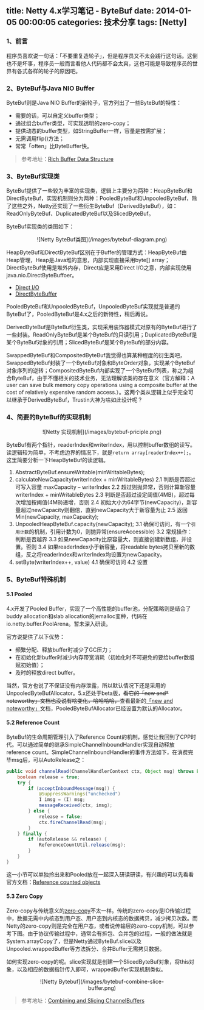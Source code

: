 title: Netty 4.x学习笔记 - ByteBuf
date: 2014-01-05 00:00:05
categories: 技术分享
tags: [Netty]
---

### 1、前言

程序员喜欢说一句话：「不要重复造轮子」，但是程序员又不太会践行这句话。这倒也不是坏事，程序员一般而言看他人代码都不会太爽，这也可能是导致程序员的世界有各式各样的轮子的原因吧。

### 2、ByteBuf与Java NIO Buffer

ByteBuf则是Java NIO Buffer的新轮子，官方列出了一些ByteBuf的特性：

* 需要的话，可以自定义buffer类型；
* 通过组合buffer类型，可实现透明的zero-copy；
* 提供动态的buffer类型，如StringBuffer一样，容量是按需扩展；
* 无需调用flip()方法；
* 常常「often」比ByteBuffer快。

>  参考地址：[Rich Buffer Data Structure](http://docs.jboss.org/netty/3.1/guide/html/architecture.html#d0e1893)

### 3、ByteBuf实现类

ByteBuf提供了一些较为丰富的实现类，逻辑上主要分为两种：HeapByteBuf和DirectByteBuf，实现机制则分为两种：PooledByteBuf和UnpooledByteBuf，除了这些之外，Netty还实现了一些衍生ByteBuf（DerivedByteBuf），如：ReadOnlyByteBuf、DuplicatedByteBuf以及SlicedByteBuf。

ByteBuf实现类的类图如下：

<center><div style="width: 80%;">![Netty ByteBuf类图](/images/bytebuf-diagram.png)</div></center>

HeapByteBuf和DirectByteBuf区别在于Buffer的管理方式：HeapByteBuf由Heap管理，Heap是Java堆的意思，内部实现直接采用byte[] array；DirectByteBuf使用是堆外内存，Direct应是采用Direct I/O之意，内部实现使用java.nio.DirectByteBuffoer。

* [Direct I/O](http://www.ibm.com/developerworks/cn/linux/l-cn-directio/)
* [DirectByteBuffer](http://docs.oracle.com/javase/7/docs/api/java/nio/MappedByteBuffer.html)

PooledByteBuf和UnpooledByteBuf，UnpooledByteBuf实现就是普通的ByteBuf了，PooledByteBuf是4.x之后的新特性，稍后再说。

DerivedByteBuf是ByteBuf衍生类，实现采用装饰器模式对原有的ByteBuf进行了一些封装。ReadOnlyByteBuf是某个ByteBuf的只读引用；DuplicatedByteBuf是某个ByteBuf对象的引用；SlicedByteBuf是某个ByteBuf的部分内容。

SwappedByteBuf和CompositedByteBuf我觉得也算某种程度的衍生类吧，SwappedByteBuf封装了一个ByteBuf对象和ByteOrder对象，实现某个ByteBuf对象序列的逆转；CompositedByteBuf内部实现了一个ByteBuf列表，称之为组合ByteBuf，由于不懂相关的技术业务，无法理解该类的存在意义（官方解释：A user can save bulk memory copy operations using a composite buffer at the cost of relatively expensive random access.）。这两个类从逻辑上似乎完全可以继承于DerivedByteBuf，Trustin大神为啥如此设计呢？

### 4、简要的ByteBuf的实现机制

<center><div style="width: 80%;">![Netty 实现机制](/images/bytebuf-priciple.png)</div></center>

ByteBuf有两个指针，readerIndex和writerIndex，用以控制buffer数组的读写。读逻辑较为简单，不考虑边界的情况下，就是`return array[readerIndex++];`。这里简要分析一下HeapByteBuf的读逻辑。

 1. AbstractByteBuf.ensureWritable(minWritableBytes);
 2. calculateNewCapacity(writerIndex + minWritableBytes)
   2.1 判断是否超过可写入容量 maxCapacity – writerIndex
   2.2 超过则抛异常，否则计算新容量 writerIndex + minWritableBytes
   2.3 判断是否超过设定阈值(4MB)，超过每次增加按阈值(4MB)递增，否则
   2.4 初始大小为64字节(newCapacity)，新容量超过newCapacity则翻倍，直到newCapacity大于新容量为止
   2.5 返回Min(newCapacity, maxCapacity);
 3. UnpooledHeapByteBuf.capacity(newCapacity);
   3.1 确保可访问，有一个`引用计数`的机制，引用计数为0，则抛异常(ensureAccessible)
   3.2 常规操作：判断是否越界
   3.3 如果newCapacity比原容量大，则直接创建新数组，并设置。否则
   3.4 如果readerIndex小于新容量，将readable bytes拷贝至新的数组，反之将readerIndex和writerIndex均设置为newCapacity。
 4. setByte(writerIndex++, value)
   4.1 确保可访问
   4.2 设置

### 5、ByteBuf特殊机制

#### 5.1 Pooled

4.x开发了Pooled Buffer，实现了一个高性能的buffer池，分配策略则是结合了buddy allocation和slab allocation的jemalloc变种，代码在io.netty.buffer.PoolArena。暂未深入研读。

官方说提供了以下优势：

* 频繁分配、释放buffer时减少了GC压力；
* 在初始化新buffer时减少内存带宽消耗（初始化时不可避免的要给buffer数组赋初始值）；
* 及时的释放direct buffer。

当然，官方也说了不保证没有内存泄露，所以默认情况下还是采用的UnpooledByteBufAllocator。5.x还处于beta版，~~看它的「new and\* noteworthy」文档也没说有啥变化，哈哈哈哈，~~查看最新的[「new and noteworthy」](http://netty.io/wiki/new-and-noteworthy-in-5.0.html)文档，PooledByteBufAllocator已经设置为默认的Allocator。

#### 5.2 Reference Count

ByteBuf的生命周期管理引入了Reference Count的机制，感觉让我回到了CPP时代。可以通过简单的继承SimpleChannelInboundHandler实现自动释放reference count。SimpleChannelInboundHandler的事件方法如下，在消费完毕msg后，可以AutoRelease之：

``` java
public void channelRead(ChannelHandlerContext ctx, Object msg) throws Exception {
    boolean release = true;
    try {
        if (acceptInboundMessage(msg)) {
            @SuppressWarnings("unchecked")
            I imsg = (I) msg;
            messageReceived(ctx, imsg);
        } else {
            release = false;
            ctx.fireChannelRead(msg);
        }
    } finally {
        if (autoRelease && release) {
            ReferenceCountUtil.release(msg);
        }
    }
}
```

这一小节可以单独拎出来和Pooled放在一起深入研读研读，有兴趣的可以先看看官方文档：[Reference counted objects](http://netty.io/wiki/reference-counted-objects.html)

#### 5.3 Zero Copy

Zero-copy与传统意义的[zero-copy](http://en.wikipedia.org/wiki/Zero-copy)不太一样。传统的zero-copy是IO传输过程中，数据无需中内核态到用户态、用户态到内核态的数据拷贝，减少拷贝次数。而Netty的zero-copy则是完全在用户态，或者说传输层的zero-copy机制，可以参考下图。由于协议传输过程中，通常会有拆包、合并包的过程，一般的做法就是System.arrayCopy了，但是Netty通过ByteBuf.slice以及Unpooled.wrappedBuffer等方法拆分、合并Buffer无需拷贝数据。

如何实现zero-copy的呢。slice实现就是创建一个SlicedByteBuf对象，将this对象，以及相应的数据指针传入即可，wrappedBuffer实现机制类似。

<center><div style="width: 70%;">![Netty Bytebuf](/images/bytebuf-combine-slice-buffer.png)</div></center>

> 参考地址：[Combining and Slicing ChannelBuffers](http://netty.io/3.5/guide/#architecture.5.4)
